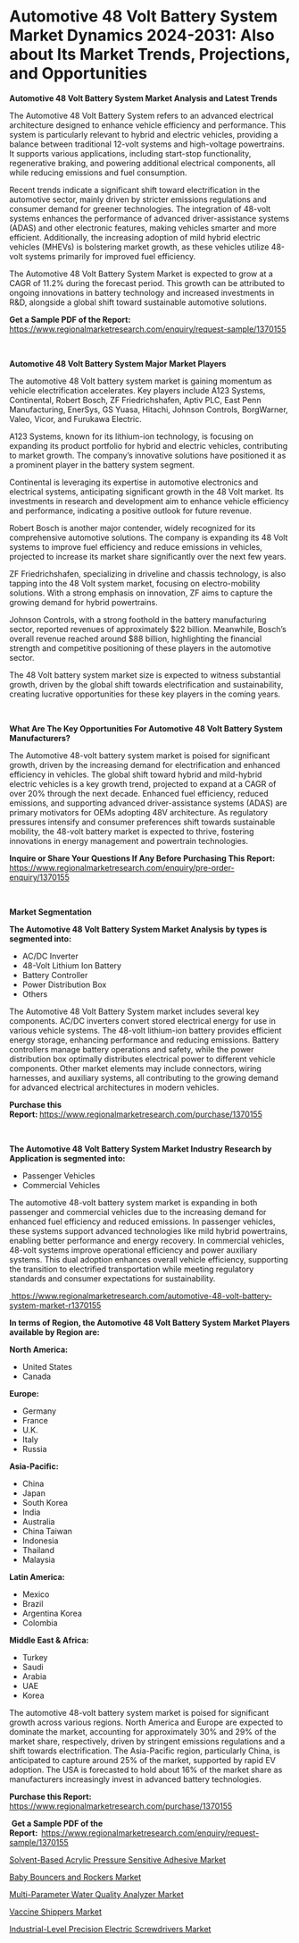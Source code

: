 <p><h1>Automotive 48 Volt Battery System Market Dynamics 2024-2031: Also about Its Market Trends, Projections, and Opportunities</h1></p><p><strong>Automotive 48 Volt Battery System Market Analysis and Latest Trends</strong></p>
<p><p>The Automotive 48 Volt Battery System refers to an advanced electrical architecture designed to enhance vehicle efficiency and performance. This system is particularly relevant to hybrid and electric vehicles, providing a balance between traditional 12-volt systems and high-voltage powertrains. It supports various applications, including start-stop functionality, regenerative braking, and powering additional electrical components, all while reducing emissions and fuel consumption.</p><p>Recent trends indicate a significant shift toward electrification in the automotive sector, mainly driven by stricter emissions regulations and consumer demand for greener technologies. The integration of 48-volt systems enhances the performance of advanced driver-assistance systems (ADAS) and other electronic features, making vehicles smarter and more efficient. Additionally, the increasing adoption of mild hybrid electric vehicles (MHEVs) is bolstering market growth, as these vehicles utilize 48-volt systems primarily for improved fuel efficiency.</p><p>The Automotive 48 Volt Battery System Market is expected to grow at a CAGR of 11.2% during the forecast period. This growth can be attributed to ongoing innovations in battery technology and increased investments in R&D, alongside a global shift toward sustainable automotive solutions.</p></p>
<p><strong>Get a Sample PDF of the Report:&nbsp;</strong> <a href="https://www.regionalmarketresearch.com/enquiry/request-sample/1370155">https://www.regionalmarketresearch.com/enquiry/request-sample/1370155</a></p>
<p>&nbsp;</p>
<p><strong>Automotive 48 Volt Battery System Major Market Players</strong></p>
<p><p>The automotive 48 Volt battery system market is gaining momentum as vehicle electrification accelerates. Key players include A123 Systems, Continental, Robert Bosch, ZF Friedrichshafen, Aptiv PLC, East Penn Manufacturing, EnerSys, GS Yuasa, Hitachi, Johnson Controls, BorgWarner, Valeo, Vicor, and Furukawa Electric.</p><p>A123 Systems, known for its lithium-ion technology, is focusing on expanding its product portfolio for hybrid and electric vehicles, contributing to market growth. The company’s innovative solutions have positioned it as a prominent player in the battery system segment.</p><p>Continental is leveraging its expertise in automotive electronics and electrical systems, anticipating significant growth in the 48 Volt market. Its investments in research and development aim to enhance vehicle efficiency and performance, indicating a positive outlook for future revenue.</p><p>Robert Bosch is another major contender, widely recognized for its comprehensive automotive solutions. The company is expanding its 48 Volt systems to improve fuel efficiency and reduce emissions in vehicles, projected to increase its market share significantly over the next few years.</p><p>ZF Friedrichshafen, specializing in driveline and chassis technology, is also tapping into the 48 Volt system market, focusing on electro-mobility solutions. With a strong emphasis on innovation, ZF aims to capture the growing demand for hybrid powertrains.</p><p>Johnson Controls, with a strong foothold in the battery manufacturing sector, reported revenues of approximately $22 billion. Meanwhile, Bosch’s overall revenue reached around $88 billion, highlighting the financial strength and competitive positioning of these players in the automotive sector.</p><p>The 48 Volt battery system market size is expected to witness substantial growth, driven by the global shift towards electrification and sustainability, creating lucrative opportunities for these key players in the coming years.</p></p>
<p>&nbsp;</p>
<p><strong>What Are The Key Opportunities For Automotive 48 Volt Battery System Manufacturers?</strong></p>
<p><p>The Automotive 48-volt battery system market is poised for significant growth, driven by the increasing demand for electrification and enhanced efficiency in vehicles. The global shift toward hybrid and mild-hybrid electric vehicles is a key growth trend, projected to expand at a CAGR of over 20% through the next decade. Enhanced fuel efficiency, reduced emissions, and supporting advanced driver-assistance systems (ADAS) are primary motivators for OEMs adopting 48V architecture. As regulatory pressures intensify and consumer preferences shift towards sustainable mobility, the 48-volt battery market is expected to thrive, fostering innovations in energy management and powertrain technologies.</p></p>
<p><strong>Inquire or Share Your Questions If Any Before Purchasing This Report:</strong> <a href="https://www.regionalmarketresearch.com/enquiry/pre-order-enquiry/1370155">https://www.regionalmarketresearch.com/enquiry/pre-order-enquiry/1370155</a></p>
<p>&nbsp;</p>
<p><strong>Market Segmentation</strong></p>
<p><strong>The Automotive 48 Volt Battery System Market Analysis by types is segmented into:</strong></p>
<p><ul><li>AC/DC Inverter</li><li>48-Volt Lithium Ion Battery</li><li>Battery Controller</li><li>Power Distribution Box</li><li>Others</li></ul></p>
<p><p>The Automotive 48 Volt Battery System market includes several key components. AC/DC inverters convert stored electrical energy for use in various vehicle systems. The 48-volt lithium-ion battery provides efficient energy storage, enhancing performance and reducing emissions. Battery controllers manage battery operations and safety, while the power distribution box optimally distributes electrical power to different vehicle components. Other market elements may include connectors, wiring harnesses, and auxiliary systems, all contributing to the growing demand for advanced electrical architectures in modern vehicles.</p></p>
<p><strong>Purchase this Report:&nbsp;</strong><a href="https://www.regionalmarketresearch.com/purchase/1370155">https://www.regionalmarketresearch.com/purchase/1370155</a></p>
<p>&nbsp;</p>
<p><strong>The Automotive 48 Volt Battery System Market Industry Research by Application is segmented into:</strong></p>
<p><ul><li>Passenger Vehicles</li><li>Commercial Vehicles</li></ul></p>
<p><p>The automotive 48-volt battery system market is expanding in both passenger and commercial vehicles due to the increasing demand for enhanced fuel efficiency and reduced emissions. In passenger vehicles, these systems support advanced technologies like mild hybrid powertrains, enabling better performance and energy recovery. In commercial vehicles, 48-volt systems improve operational efficiency and power auxiliary systems. This dual adoption enhances overall vehicle efficiency, supporting the transition to electrified transportation while meeting regulatory standards and consumer expectations for sustainability.</p></p>
<p><a href="https://www.regionalmarketresearch.com/automotive-48-volt-battery-system-market-r1370155">&nbsp;https://www.regionalmarketresearch.com/automotive-48-volt-battery-system-market-r1370155</a></p>
<p><strong>In terms of Region, the Automotive 48 Volt Battery System Market Players available by Region are:</strong></p>
<p>
    <p> <strong> North America: </strong>
        <ul>
            <li>United States</li>
            <li>Canada</li>
        </ul>
        </p> 
    <p> <strong> Europe: </strong>
        <ul>
            <li>Germany</li>
            <li>France</li>
            <li>U.K.</li>
            <li>Italy</li>
            <li>Russia</li>
        </ul>
        </p> 
    <p> <strong> Asia-Pacific: </strong>
        <ul>
            <li>China</li>
            <li>Japan</li>
            <li>South Korea</li>
            <li>India</li>
            <li>Australia</li>
            <li>China Taiwan</li>
            <li>Indonesia</li>
            <li>Thailand</li>
            <li>Malaysia</li>
        </ul>
        </p> 
    <p> <strong> Latin America: </strong>
        <ul>
            <li>Mexico</li>
            <li>Brazil</li>
            <li>Argentina Korea</li>
            <li>Colombia</li>
        </ul>
        </p> 
    <p> <strong> Middle East & Africa: </strong>
        <ul>
            <li>Turkey</li>
            <li>Saudi</li>
            <li>Arabia</li>
            <li>UAE</li>
            <li>Korea</li>
        </ul>
    </p>
    </p>
<p><p>The automotive 48-volt battery system market is poised for significant growth across various regions. North America and Europe are expected to dominate the market, accounting for approximately 30% and 29% of the market share, respectively, driven by stringent emissions regulations and a shift towards electrification. The Asia-Pacific region, particularly China, is anticipated to capture around 25% of the market, supported by rapid EV adoption. The USA is forecasted to hold about 16% of the market share as manufacturers increasingly invest in advanced battery technologies.</p></p>
<p><strong>Purchase this Report: </strong><a href="https://www.regionalmarketresearch.com/purchase/1370155">https://www.regionalmarketresearch.com/purchase/1370155</a></p>
<p>&nbsp;<strong>Get a Sample PDF of the Report:&nbsp;&nbsp;</strong><a href="https://www.regionalmarketresearch.com/enquiry/request-sample/1370155">https://www.regionalmarketresearch.com/enquiry/request-sample/1370155</a></p>
<p><strong></strong></p>
<p><p><a href="https://issuu.com/reportprime-2/docs/solvent-based-acrylic-pressure-sens_fd895c6faa46cd">Solvent-Based Acrylic Pressure Sensitive Adhesive Market</a></p><p><a href="https://github.com/lambertr3e8v/Market-Research-Report-List-1/blob/main/baby-bouncers-and-rockers-market.md">Baby Bouncers and Rockers Market</a></p><p><a href="https://medium.com/@charm854/how-will-the-multi-parameter-water-quality-analyzer-market-evolve-ded0ff39196b">Multi-Parameter Water Quality Analyzer Market</a></p><p><a href="https://www.linkedin.com/pulse/deep-dive-vaccine-shippers-market-itstrends-segmentation-competitive-ibl1c">Vaccine Shippers Market</a></p><p><a href="https://github.com/CarolynWatkins697/Market-Research-Report-List-1/blob/main/industrial-level-precision-electric-screwdrivers-market.md">Industrial-Level Precision Electric Screwdrivers Market</a></p></p>